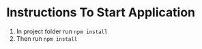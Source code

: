 # Instructions To Start Application

1. In project folder run `npm install`
2. Then run `npm install`
